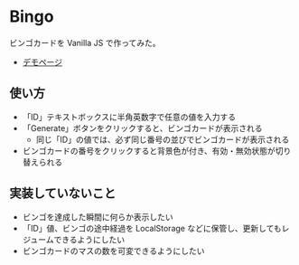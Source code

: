 # Bingo

ビンゴカードを Vanilla JS で作ってみた。

- [デモページ](https://mkrydik.github.io/bingo)

## 使い方

- 「ID」テキストボックスに半角英数字で任意の値を入力する
- 「Generate」ボタンをクリックすると、ビンゴカードが表示される
    - 同じ「ID」の値では、必ず同じ番号の並びでビンゴカードが表示される
- ビンゴカードの番号をクリックすると背景色が付き、有効・無効状態が切り替えられる

## 実装していないこと

- ビンゴを達成した瞬間に何らか表示したい
- 「ID」値、ビンゴの途中経過を LocalStorage などに保管し、更新してもレジュームできるようにしたい
- ビンゴカードのマスの数を可変できるようにしたい
